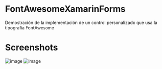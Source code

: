 # FontAwesomeXamarinForms

Demostración de la implementación de un control personalizado que usa la tipografía FontAwesome

# Screenshots

![image](https://github.com/nekszer/FontAwesomeXamarinForms/tree/master/Images/android.png?raw=true)
![image](https://github.com/nekszer/FontAwesomeXamarinForms/tree/master/Images/ios.png?raw=true)
